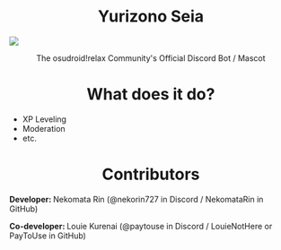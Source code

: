 <h1 align="center">Yurizono Seia</h1>

![](https://media.discordapp.net/attachments/1244130808680153098/1244130809447841792/Yurizono_Seia_-_odr_Next_Project.png?ex=6653fe9b&is=6652ad1b&hm=ad48c11ffc8299307618f2e5afece3dadf30ace3baff47481511f2bb21439470&)
<p align="center">The osudroid!relax Community's Official Discord Bot / Mascot
</p>

<h1 align="center">What does it do?</h1>

- XP Leveling
- Moderation
- etc.

<h1 align="center">Contributors</h1>
<p><b>Developer: </b>Nekomata Rin (@nekorin727 in Discord / NekomataRin in GitHub)</p>
<p><b>Co-developer: </b> Louie Kurenai (@paytouse in Discord / LouieNotHere or PayToUse in GitHub)
